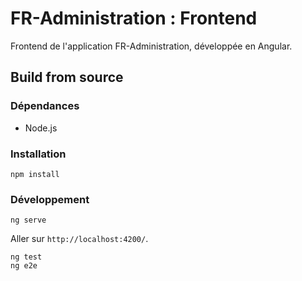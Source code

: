 # FR-Administration : Frontend

Frontend de l'application FR-Administration, développée en Angular.

## Build from source

### Dépendances

- Node.js

### Installation

```
npm install
```

### Développement

```
ng serve
```

Aller sur `http://localhost:4200/`.

```
ng test
ng e2e
```

